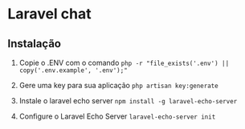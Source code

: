 # Laravel chat

## Instalação

1. Copie o .ENV com o comando 
`` php -r "file_exists('.env') || copy('.env.example', '.env');" `` 

2. Gere uma key para sua aplicação
`` php artisan key:generate ``

3. Instale o laravel echo server 
`` npm install -g laravel-echo-server ``

4. Configure o Laravel Echo Server
`` laravel-echo-server init ``